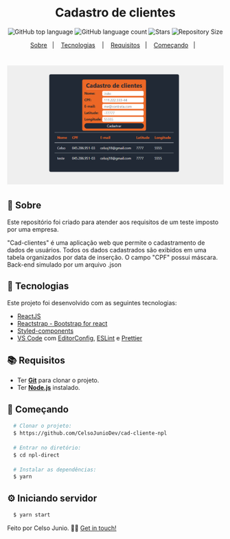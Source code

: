 <h1 align="center">
  Cadastro de clientes
</h1>

<p align="center">
  <img alt="GitHub top language" src="https://img.shields.io/github/languages/top/CelsoJunioDev/cad-cliente-npl">
  <img alt="GitHub language count" src="https://img.shields.io/github/languages/count/CelsoJunioDev/cad-cliente-npl">
  <img alt="Stars" src="https://img.shields.io/github/stars/CelsoJunioDev/cad-cliente-npl">
  <img alt="Repository Size" src="https://img.shields.io/github/repo-size/CelsoJunioDev/cad-cliente-npl">
</p>

<p align="center">
  <a href="#page_with_curl-sobre">Sobre</a>&nbsp;&nbsp;&nbsp;|&nbsp;&nbsp;&nbsp;
  <a href="#hammer-tecnologias">Tecnologias</a>
  &nbsp;&nbsp;&nbsp;|&nbsp;&nbsp;&nbsp;
  <a href="#books-requisitos">Requisitos</a>&nbsp;&nbsp;&nbsp;|&nbsp;&nbsp;&nbsp;
  <a href="#rocket-começando">Começando</a>&nbsp;&nbsp;&nbsp;|&nbsp;&nbsp;&nbsp;
</p>

<h1 align="center">
  <img alt="cadastro" src="/screenshot.png" width="800" />
  
</h1>


## :page_with_curl: Sobre
Este repositório foi criado para atender aos requisitos de um teste imposto por uma empresa.

"Cad-clientes" é uma aplicação web que permite o cadastramento de dados de usuários. Todos os dados cadastrados são exibidos em uma tabela organizados por data de inserção.
O campo "CPF" possui máscara.
Back-end simulado por um arquivo .json

## :hammer: Tecnologias

Este projeto foi desenvolvido com as seguintes tecnologias:

- [ReactJS](https://pt-br.reactjs.org/)
- [Reactstrap - Bootstrap for react](https://reactstrap.github.io/)
- [Styled-components](https://styled-components.com/)
- [VS Code](https://code.visualstudio.com/) com [EditorConfig](https://editorconfig.org/), [ESLint](https://eslint.org/) e [Prettier](https://prettier.io/)

## :books: Requisitos
- Ter [**Git**](https://git-scm.com/) para clonar o projeto.
- Ter [**Node.js**](https://nodejs.org/en/) instalado.
## :rocket: Começando
``` bash
  # Clonar o projeto:
  $ https://github.com/CelsoJunioDev/cad-cliente-npl

  # Entrar no diretório:
  $ cd npl-direct
  
  # Instalar as dependências:
  $ yarn
```

## :gear: Iniciando servidor
```bash
  $ yarn start
```

Feito por Celso Junio. 👋🏻 [Get in touch!](https://github.com/CelsoJunioDev)
